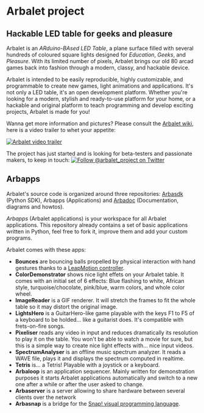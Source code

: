 # Arbalet project
## Hackable LED table for geeks and pleasure
Arbalet is an *ARduino-BAsed LED Table*, a plane surface filled with several hundreds of coloured square lights designed for _Education_, _Geeks_, and _Pleasure_. With its limited number of pixels, Arbalet brings our old 80 arcad games back into fashion through a modern, classy, and hackable device.

Arbalet is intended to be easily reproducible, highly customizable, and programmable to create new games, light animations and applications. It's not only a LED table, it's an open development platform. Whether you're looking for a modern, stylish and ready-to-use platform for your home, or a hackable and original platform to teach programming and develop exciting projects, Arbalet is made for you!

Wanna get more information and pictures? Please consult the [Arbalet wiki](https://github.com/arbalet-project/arbadoc/wiki), here is a video trailer to whet your appetite:

[![Arbalet video trailer](https://raw.githubusercontent.com/arbalet-project/arbadoc/master/pics/vimeo_snapshot.jpeg)](https://vimeo.com/arbalet/1)

The project has just started and is looking for beta-testers and passionate makers, to keep in touch: [![Follow @arbalet_project on Twitter](https://raw.githubusercontent.com/arbalet-project/arbadoc/master/graphical_elements/twitter.png)](https://twitter.com/arbalet_project)

## Arbapps
Arbalet's source code is organized around three repositories: [Arbasdk](https://github.com/arbalet-project/arbasdk) (Python SDK), Arbapps (Applications) and [Arbadoc](https://github.com/arbalet-project/arbadoc) (Documentation, diagrams and howtos).

*Arbapps* (Arbalet applications) is your workspace for all Arbalet applications. This repository already contains a set of basic applications written in Python, feel free to fork it, improve them and add your custom programs.

Arbalet comes with these apps:
* **Bounces** are bouncing balls propelled by physical interaction with hand gestures thanks to a [LeapMotion controller](http://leapmotion.com/).
* **ColorDemonstrator** shows nice light effets on your Arbalet table. It comes with an initial set of 6 effects: Blue flashing to white, African style, turquoise/chocolate, pink/blue, warm colors, and whole color wheel.
* **ImageReader** is a GIF renderer. It will stretch the frames to fit the whole table so it may distort the original image.
* **LightsHero** is a GuitarHero-like game playable with the keys F1 to F5 of a keyboard to be holded... like a guitarist does. It's compatible with frets-on-fire songs.
* **Pixeliser** reads any video in input and reduces dramatically its resolution to play it on the table. You won't be able to watch a movie for sure, but this is a simple way to create nice light effects with... nice input videos.
* **SpectrumAnalyser** 	is an offline music spectrum analyzer. It reads a WAVE file, plays it and displays the spectrum computed in realtime.
* **Tetris** is... a Tetris! Playable with a joystick or a keyboard.
* **Arbaloop** is an application sequencer. Mainly written for demonstration purposes it starts Arbalet applications automatically and switch to a new one after a while or after the user asked to change.
* **Arbaserver** 	is a server allowing to share hardware between several clients over the network
* **Arbasnap** 	is a bridge for the [Snap! visual programming language](http://snap.berkeley.edu/).
